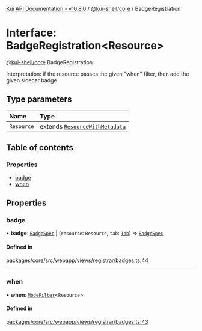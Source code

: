 [Kui API Documentation - v10.8.0](../README.md) / [@kui-shell/core](../modules/kui_shell_core.md) / BadgeRegistration

# Interface: BadgeRegistration<Resource\>

[@kui-shell/core](../modules/kui_shell_core.md).BadgeRegistration

Interpretation: if the resource passes the given "when" filter,
then add the given sidecar badge

## Type parameters

| Name       | Type                                                                     |
| :--------- | :----------------------------------------------------------------------- |
| `Resource` | extends [`ResourceWithMetadata`](kui_shell_core.ResourceWithMetadata.md) |

## Table of contents

### Properties

- [badge](kui_shell_core.BadgeRegistration.md#badge)
- [when](kui_shell_core.BadgeRegistration.md#when)

## Properties

### badge

• **badge**: [`BadgeSpec`](kui_shell_core.BadgeSpec.md) \| (`resource`: `Resource`, `tab`: [`Tab`](kui_shell_core.Tab.md)) => [`BadgeSpec`](kui_shell_core.BadgeSpec.md)

#### Defined in

[packages/core/src/webapp/views/registrar/badges.ts:44](https://github.com/mra-ruiz/kui/blob/27e887ab4/packages/core/src/webapp/views/registrar/badges.ts#L44)

---

### when

• **when**: [`ModeFilter`](../modules/kui_shell_core.md#modefilter)<`Resource`\>

#### Defined in

[packages/core/src/webapp/views/registrar/badges.ts:43](https://github.com/mra-ruiz/kui/blob/27e887ab4/packages/core/src/webapp/views/registrar/badges.ts#L43)
